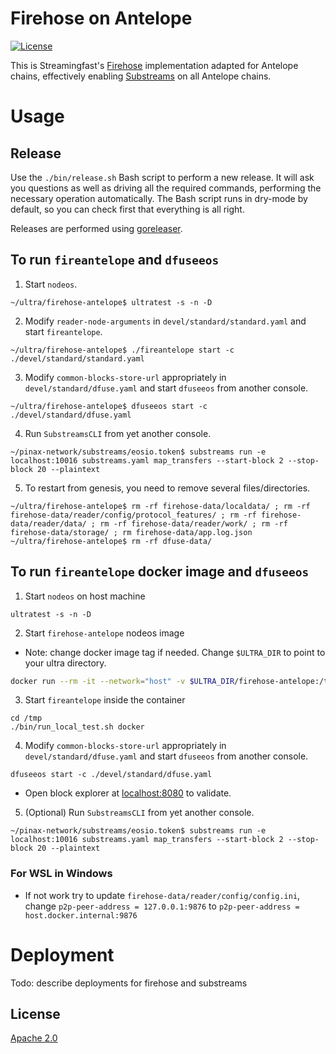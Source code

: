 # Firehose on Antelope
[![License](https://img.shields.io/badge/License-Apache%202.0-blue.svg)](https://opensource.org/licenses/Apache-2.0)

This is Streamingfast's [Firehose](https://firehose.streamingfast.io) implementation adapted for Antelope chains, 
effectively enabling [Substreams](https://substreams.streamingfast.io) on all Antelope chains. 

# Usage

## Release

Use the `./bin/release.sh` Bash script to perform a new release. It will ask you questions
as well as driving all the required commands, performing the necessary operation automatically.
The Bash script runs in dry-mode by default, so you can check first that everything is all right.

Releases are performed using [goreleaser](https://goreleaser.com/).

## To run `fireantelope` and `dfuseeos`

1. Start `nodeos`.
```
~/ultra/firehose-antelope$ ultratest -s -n -D
```
2. Modify `reader-node-arguments` in `devel/standard/standard.yaml` and start `fireantelope`.
```
~/ultra/firehose-antelope$ ./fireantelope start -c ./devel/standard/standard.yaml
```

3. Modify `common-blocks-store-url` appropriately in `devel/standard/dfuse.yaml` and start `dfuseeos` from another console.
```
~/ultra/firehose-antelope$ dfuseeos start -c ./devel/standard/dfuse.yaml
```
4. Run `SubstreamsCLI` from yet another console.
```
~/pinax-network/substreams/eosio.token$ substreams run -e localhost:10016 substreams.yaml map_transfers --start-block 2 --stop-block 20 --plaintext
```
5. To restart from genesis, you need to remove several files/directories.
```
~/ultra/firehose-antelope$ rm -rf firehose-data/localdata/ ; rm -rf firehose-data/reader/config/protocol_features/ ; rm -rf firehose-data/reader/data/ ; rm -rf firehose-data/reader/work/ ; rm -rf firehose-data/storage/ ; rm firehose-data/app.log.json
~/ultra/firehose-antelope$ rm -rf dfuse-data/
```

## To run `fireantelope` docker image and `dfuseeos`

1. Start `nodeos` on host machine
```
ultratest -s -n -D
```

2. Start `firehose-antelope` nodeos image

- Note: change docker image tag if needed. Change `$ULTRA_DIR` to point to your ultra directory.
```sh
docker run --rm -it --network="host" -v $ULTRA_DIR/firehose-antelope:/tmp -p 1066:1066 -p 10010:10010 -p 10012:10012 -p 10014:10014 eu.gcr.io/dfuse-302310/firehose-antelope:ci-test-nodeos3.2.4-2.0.3 bash
```

3. Start `fireantelope` inside the container
```
cd /tmp
./bin/run_local_test.sh docker
```

4. Modify `common-blocks-store-url` appropriately in `devel/standard/dfuse.yaml` and start `dfuseeos` from another console.
```
dfuseeos start -c ./devel/standard/dfuse.yaml
```
- Open block explorer at [localhost:8080](http:://localhost:8080) to validate.

5. (Optional) Run `SubstreamsCLI` from yet another console.
```
~/pinax-network/substreams/eosio.token$ substreams run -e localhost:10016 substreams.yaml map_transfers --start-block 2 --stop-block 20 --plaintext
```

### For WSL in Windows

- If not work try to update `firehose-data/reader/config/config.ini`, change `p2p-peer-address = 127.0.0.1:9876` to `p2p-peer-address = host.docker.internal:9876`

# Deployment

Todo: describe deployments for firehose and substreams

## License

[Apache 2.0](LICENSE)
